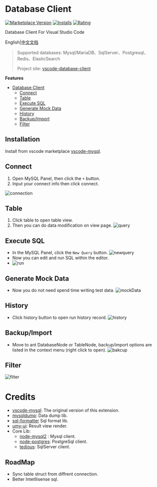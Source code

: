# Database Client

[![Marketplace Version](https://vsmarketplacebadge.apphb.com/version-short/cweijan.vscode-mysql-client2.svg)](https://marketplace.visualstudio.com/items?itemName=cweijan.vscode-mysql-client2) [![Installs](https://vsmarketplacebadge.apphb.com/installs-short/cweijan.vscode-mysql-client2.svg)](https://marketplace.visualstudio.com/items?itemName=cweijan.vscode-mysql-client2) [![Rating](https://vsmarketplacebadge.apphb.com/rating-short/cweijan.vscode-mysql-client2.svg)](https://marketplace.visualstudio.com/items?itemName=cweijan.vscode-mysql-client2)

Database Client For Visual Studio Code

English|[中文文档](README_CN.md)

> Supported databases: Mysql/MariaDB、SqlServer、Postgresql、Redis、ElasticSearch
>
> Project site: [vscode-database-client](https://github.com/cweijan/vscode-database-client)

**Features**

- [Database Client](#database-client)
  - [Connect](#connect)
  - [Table](#table)
  - [Execute SQL](#execute-SQL)
  - [Generate Mock Data](#generate-mock-data)
  - [History](#history)
  - [Backup/Import](#backupimport)
  - [Filter](#filter)

## Installation

Install from vscode marketplace [vscode-mysql](https://marketplace.visualstudio.com/items?itemName=cweijan.vscode-mysql-client2).

## Connect

1. Open MySQL Panel, then click the `+` button.
2. Input your connect info then click connect.

![connection](images/connection.jpg)

## Table

1. Click table to open table view.
2. Then you can do data modification on view page.
   ![query](images/QueryTable.jpg)

## Execute SQL

* In the MySQL Panel, click the `New Query` button.
  ![newquery](images/newquery.jpg)
* Now you can edit and run SQL within the editor.
* ![run](images/run.jpg)

## Generate Mock Data

- Now you do not need spend time writing test data.
  ![mockData](images/mockData.png)

## History

- Click history button to open run history record.
  ![history](images/history.jpg)

## Backup/Import

* Move to ant DatabaseNode or TableNode, backup/import options are listed in the context menu (right click to open).
  ![bakcup](images/Backup.jpg)

## Filter

![filter](images/filter.gif)

# Credits

- [vscode-mysql](https://github.com/formulahendry/vscode-mysql): The original version of this extension.
- [mysqldump](https://github.com/bradzacher/mysqldum): Data dump lib.
- [sql-formatter](https://github.com/zeroturnaround/sql-formatter) Sql format lib.
- [umy-ui](https://github.com/u-leo/umy-ui): Result view render.
- Core Lib:
  - [node-mysql2](https://github.com/sidorares/node-mysql2) : Mysql client.
  - [node-postgres](https://github.com/brianc/node-postgres): PostgreSql client.
  - [tedious](https://github.com/tediousjs/tedious): SqlServer client.

## RoadMap

- Sync table struct from diffrent connection.
- Better Intetllisense sql.
